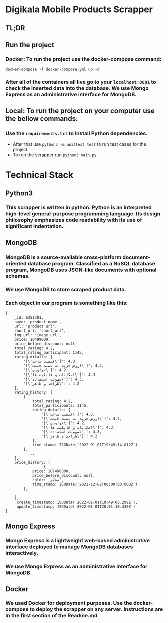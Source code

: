 # Digikala Mobile Products Scrapper

## TL;DR
## Run the project
### Docker: To run the project use the docker-compose command:
```
docker-compose -f docker-compose.yml up -d
```

### After all of the containers all live go to your ```localhost:8081``` to check the inserted data into the database. We use Mongo Express as an administrative interface for MongoDB.  

## Local: To run the project on your computer use the bellow commands:
### Use the ```requirements.txt``` to install Python dependencies.
* After that use ```python3 -m unittest test``` to run test cases for the project.  
* To run the scrapper run ```python3 main.py```

# Technical Stack
## Python3
### This scrapper is written in python. Python is an interpreted high-level general-purpose programming language. Its design philosophy emphasizes code readability with its use of significant indentation. 

## MongoDB
### MongoDB is a source-available cross-platform document-oriented database program. Classified as a NoSQL database program, MongoDB uses JSON-like documents with optional schemas.
### We use MongoDB to store scraped product data.
### Each object in our program is something like this:

```
{
    _id: 6351381,
    name: 'product name',
    url: 'product url',
    short_url: 'short_url',
    img_url: 'image_url',
    price: 10499000,
    price_before_discount: null,
    total_rating: 4.2,
    total_rating_participant: 1145,
    rating_ditails: {
        '[\'کیفیت ساخت\']': 4.3,
        '[\'ارزش خرید به نسبت قیمت\']': 4.2,
        '[\'نوآوری\']': 4.2,
        '[\'امکانات و قابلیت ها\']': 4.3,
        '[\'سهولت استفاده\']': 4.3,
        '[\'طراحی و ظاهر\']': 4.2
    },
    rating_history: [
        {
            total_rating: 4.2,
            total_participants: 1145,
            rating_details: {
                '[\'کیفیت ساخت\']': 4.3,
                '[\'ارزش خرید به نسبت قیمت\']': 4.2,
                '[\'نوآوری\']': 4.2,
                '[\'امکانات و قابلیت ها\']': 4.3,
                '[\'سهولت استفاده\']': 4.3,
                '[\'طراحی و ظاهر\']': 4.2
            },
            time_stamp: ISODate('2022-01-01T19:49:14.012Z')
        },
          ...
    ],
    price_history: [
                 {
            price: 107490000,
            price_before_discount: null,
            color: 'مشکی',
            time_stamp: ISODate('2021-12-02T00:00:00.000Z')
        },
          ...
    ],
     create_timestamp: ISODate('2022-01-01T19:49:06.299Z'),
     update_timestamp: ISODate('2022-01-01T20:01:10.330Z')
}
```

## Mongo Express
### Mongo Express is a lightweight web-based administrative interface deployed to manage MongoDB databases interactively.
### We use Mongo Express as an administrative interface for MongoDB.

## Docker
### We used Docker for deployment purposes. Use the docker-compose to deploy the scrapper on any server. Instructions are in the first section of the Readme.md